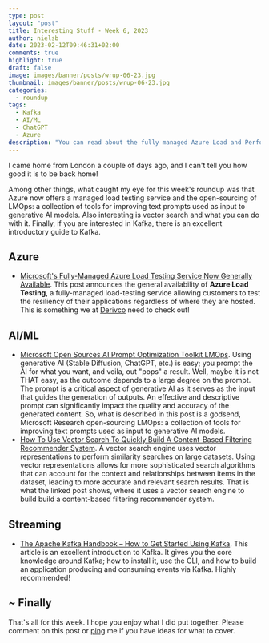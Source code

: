 ```yaml
---
type: post
layout: "post"
title: Interesting Stuff - Week 6, 2023
author: nielsb
date: 2023-02-12T09:46:31+02:00
comments: true
highlight: true
draft: false
image: images/banner/posts/wrup-06-23.jpg
thumbnail: images/banner/posts/wrup-06-23.jpg
categories:
  - roundup
tags:
  - Kafka
  - AI/ML
  - ChatGPT
  - Azure
description: "You can read about the fully managed Azure Load and Performance testing service. The open sourcing of LMOps: a collection of tools for improving text prompts used as input to generative AI models. Also interesting is vector search, and what you can do with it. Finally if you are interested in Kafka there is an excellent introductory guide to Kafka."
---
```


I came home from London a couple of days ago, and I can't tell you how good it is to be back home!

Among other things, what caught my eye for this week's roundup was that Azure now offers a managed load testing service and the open-sourcing of LMOps: a collection of tools for improving text prompts used as input to generative AI models. Also interesting is vector search and what you can do with it. Finally, if you are interested in Kafka, there is an excellent introductory guide to Kafka.

<!--more-->

## Azure

* [Microsoft's Fully-Managed Azure Load Testing Service Now Generally Available][1]. This post announces the general availability of **Azure Load Testing**, a fully-managed load-testing service allowing customers to test the resiliency of their applications regardless of where they are hosted. This is something we at [Derivco](/derivco) need to check out!

## AI/ML

* [Microsoft Open Sources AI Prompt Optimization Toolkit LMOps][2]. Using generative AI (Stable Diffusion, ChatGPT, etc.) is easy; you prompt the AI for what you want, and voila, out "pops" a result. Well, maybe it is not THAT easy, as the outcome depends to a large degree on the prompt. The prompt is a critical aspect of generative AI as it serves as the input that guides the generation of outputs. An effective and descriptive prompt can significantly impact the quality and accuracy of the generated content. So, what is described in this post is a godsend, Microsoft Research open-sourcing LMOps: a collection of tools for improving text prompts used as input to generative AI models.
* [How To Use Vector Search To Quickly Build A Content-Based Filtering Recommender System][3]. A vector search engine uses vector representations to perform similarity searches on large datasets. Using vector representations allows for more sophisticated search algorithms that can account for the context and relationships between items in the dataset, leading to more accurate and relevant search results. That is what the linked post shows, where it uses a vector search engine to build build a content-based filtering recommender system.

## Streaming

* [The Apache Kafka Handbook – How to Get Started Using Kafka][4]. This article is an excellent introduction to Kafka. It gives you the core knowledge around Kafka; how to install it, use the CLI, and how to build an application producing and consuming events via Kafka. Highly recommended!

## ~ Finally

That's all for this week. I hope you enjoy what I did put together. Please comment on this post or [ping][ma] me if you have ideas for what to cover.

[ma]: mailto:niels.it.berglund@gmail.com
[mp]: https://blog.acolyer.org
[iq]: https://www.infoq.com/
[ew]: http://sqlonice.com/
[re]: http://blog.revolutionanalytics.com
[sqsk]: https://www.sqlskills.com
[mdaveyblog]: https://mdavey.wordpress.com/
[charlblog]: https://charlla.com/

[jovpop]: https://twitter.com/JovanPop_MSFT
[bobw]: https://twitter.com/bobwardms
[revod]: https://twitter.com/revodavid
[lonny]: https://twitter.com/sqL_handLe
[ewtw]: https://twitter.com/sqlOnIce
[buckw]: https://twitter.com/BuckWoodyMSFT
[mattw]: https://twitter.com/matthewwarren
[murba]: https://twitter.com/muratdemirbas
[daveda]: https://twitter.com/davidthecoder
[adcol]: https://twitter.com/adriancolyer
[jesrod]: https://twitter.com/jrdothoughts
[tomaz]: https://twitter.com/tomaz_tsql
[dataart]: https://twitter.com/dataartisans
[luis]: https://twitter.com/luis_de_sousa
[benstop]: https://twitter.com/benstopford
[conflu]: https://twitter.com/confluentinc
[tylert]: https://twitter.com/tyler_treat
[andrewng]: https://twitter.com/AndrewYNg
[lawr]: https://twitter.com/bytezn
[jue]: https://twitter.com/b0rk
[yan]: https://twitter.com/theburningmonk
[danny]: https://twitter.com/g9yuayon
[rmoff]: https://twitter.com/rmoff
[ryansw]: https://twitter.com/ryanswanstrom
[pabloc]: https://twitter.com/pabloc_ds
[mklep]: https://twitter.com/martinkl
[mdavey]: https://twitter.com/matt_davey
[jboner]: https://twitter.com/jboner
[joeduff]: https://twitter.com/funcOfJoe
[charl]: https://twitter.com/charllamprecht
[dbricks]: https://twitter.com/databricks
[adsit]: https://twitter.com/SitnikAdam
[vicky]: https://twitter.com/vickyharp
[dscentral]: https://twitter.com/DataScienceCtrl
[natemc]: https://twitter.com/natemcmaster
[ads]: https://twitter.com/azuredatastudio
[travw]: https://twitter.com/radtravis
[emilk]: https://twitter.com/IsTheArchitect
[netflx]: https://netflixtechblog.com/

[1]: https://www.infoq.com/news/2023/02/azure-load-testing-service-ga
[2]: https://www.infoq.com/news/2023/02/microsoft-lmops-tools/
[3]: https://pub.towardsai.net/how-to-quickly-build-a-content-based-filtering-recommender-system-using-a-vector-database-f6c52d444c94
[4]: https://www.freecodecamp.org/news/apache-kafka-handbook/